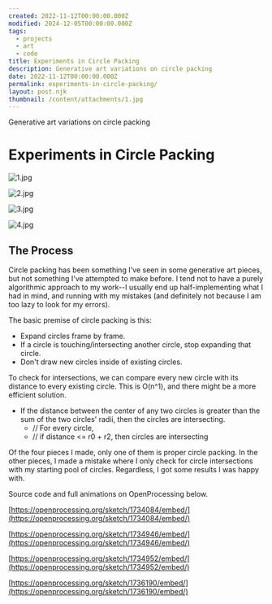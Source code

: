 ```yaml
---
created: 2022-11-12T00:00:00.000Z
modified: 2024-12-05T00:00:00.000Z
tags:
  - projects
  - art
  - code
title: Experiments in Circle Packing
description: Generative art variations on circle packing
date: 2022-11-12T00:00:00.000Z
permalink: experiments-in-circle-packing/
layout: post.njk
thumbnail: /content/attachments/1.jpg
---
```


Generative art variations on circle packing

# Experiments in Circle Packing

![1.jpg](/content/attachments/1.jpg)

![2.jpg](/content/attachments/2.jpg)

![3.jpg](/content/attachments/3.jpg)

![4.jpg](/content/attachments/4.jpg)



## The Process

Circle packing has been something I've seen in some generative art pieces, but not something I've attempted to make before. I tend not to have a purely algorithmic approach to my work--I usually end up half-implementing what I had in mind,
and running with my mistakes (and definitely not because I am too lazy to look for my errors).

The basic premise of circle packing is this:

- Expand circles frame by frame.
- If a circle is touching/intersecting another circle, stop expanding that circle.
- Don't draw new circles inside of existing circles.

To check for intersections, we can compare every new circle with its distance to every existing circle. This is O(n^1),
and there might be a more efficient solution.

- If the distance between the center of any two circles is greater than the sum of the two circles' radii, then the circles are intersecting.
    - // For every circle,
    - // if distance <= r0 + r2, then circles are intersecting

Of the four pieces I made, only one of them is proper circle packing. In the other pieces, I made a mistake where I only check for circle intersections
with my starting pool of circles. Regardless, I got some results I was happy with.

Source code and full animations on OpenProcessing below.

[https://openprocessing.org/sketch/1734084/embed/](https://openprocessing.org/sketch/1734084/embed/)

[https://openprocessing.org/sketch/1734946/embed/](https://openprocessing.org/sketch/1734946/embed/)

[https://openprocessing.org/sketch/1734952/embed/](https://openprocessing.org/sketch/1734952/embed/)

[https://openprocessing.org/sketch/1736190/embed/](https://openprocessing.org/sketch/1736190/embed/)
